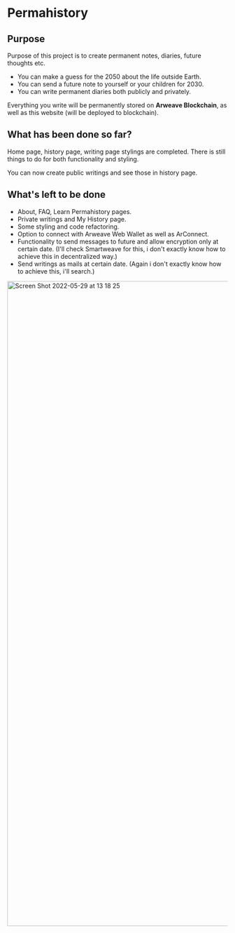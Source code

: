 # Permahistory


## Purpose
Purpose of this project is to create permanent notes, diaries, future thoughts etc.
- You can make a guess for the 2050 about the life outside Earth.
- You can send a future note to yourself or your children for 2030.
- You can write permanent diaries both publicly and privately.

Everything you write will be permanently stored on **Arweave Blockchain**, as well as this website (will be deployed to blockchain).

## What has been done so far?
Home page, history page, writing page stylings are completed. There is still things to do for both functionality and styling.

You can now create public writings and see those in history page.

## What's left to be done
- About, FAQ, Learn Permahistory pages.
- Private writings and My History page.
- Some styling and code refactoring.
- Option to connect with Arweave Web Wallet as well as ArConnect.
- Functionality to send messages to future and allow encryption only at certain date. (I'll check Smartweave for this, i don't exactly know how to achieve this in decentralized way.)
- Send writings as mails at certain date. (Again i don't exactly know how to achieve this, i'll search.)

<img width="1471" alt="Screen Shot 2022-05-29 at 13 18 25" src="https://user-images.githubusercontent.com/51231605/170863117-cb4a11a6-3392-4520-9018-7c8128f2c9c6.png">
